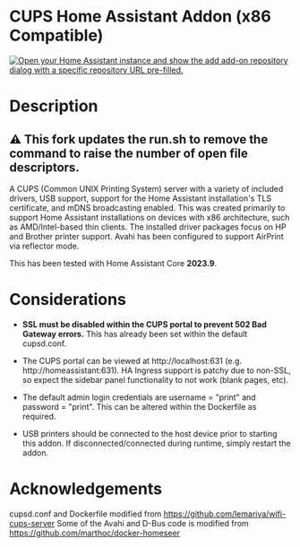 # CUPS Home Assistant Addon (x86 Compatible)

[![Open your Home Assistant instance and show the add add-on repository dialog with a specific repository URL pre-filled.](https://my.home-assistant.io/badges/supervisor_add_addon_repository.svg)](https://my.home-assistant.io/redirect/supervisor_add_addon_repository/?repository_url=https%3A%2F%2Fgithub.com%2Fmyhades%2Fha-cups-addon)

# Description

⚠ This fork updates the run.sh to remove the command to raise the number of open file descriptors.
-----------------

A CUPS (Common UNIX Printing System) server with a variety of included drivers, USB support, support for the Home Assistant installation's TLS certificate, and mDNS broadcasting enabled. This was created primarily to support Home Assistant installations on devices with x86 architecture, such as AMD/Intel-based thin clients. The installed driver packages focus on HP and Brother printer support. Avahi has been configured to support AirPrint via reflector mode.

This has been tested with Home Assistant Core **2023.9**.

# Considerations

* **SSL must be disabled within the CUPS portal to prevent 502 Bad Gateway errors.** This has already been set within the default cupsd.conf.

* The CUPS portal can be viewed at http://localhost:631 (e.g. http://homeassistant:631). HA Ingress support is patchy due to non-SSL, so expect the sidebar panel functionality to not work (blank pages, etc).

* The default admin login credentials are username = "print" and password = "print". This can be altered within the Dockerfile as required.

* USB printers should be connected to the host device prior to starting this addon. If disconnected/connected during runtime, simply restart the addon.

# Acknowledgements

cupsd.conf and Dockerfile modified from https://github.com/lemariva/wifi-cups-server
Some of the Avahi and D-Bus code is modified from https://github.com/marthoc/docker-homeseer
